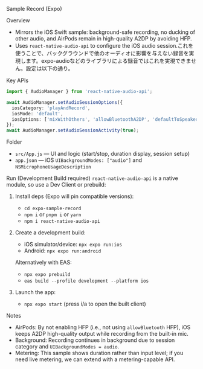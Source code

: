 Sample Record (Expo)

Overview
- Mirrors the iOS Swift sample: background-safe recording, no ducking of other audio, and AirPods remain in high-quality A2DP by avoiding HFP.
- Uses `react-native-audio-api` to configure the iOS audio session.これを使うことで、バックグラウンドで他のオーディオに影響を与えない録音を実現します。expo-audioなどのライブラリによる録音ではこれを実現できません。設定は以下の通り。

Key APIs
```ts
import { AudioManager } from 'react-native-audio-api';

await AudioManager.setAudioSessionOptions({
  iosCategory: 'playAndRecord',
  iosMode: 'default',
  iosOptions: ['mixWithOthers', 'allowBluetoothA2DP', 'defaultToSpeaker'],
});
await AudioManager.setAudioSessionActivity(true);
```

Folder
- `src/App.js` — UI and logic (start/stop, duration display, session setup)
- `app.json` — iOS `UIBackgroundModes: ["audio"]` and `NSMicrophoneUsageDescription`

Run (Development Build required)
`react-native-audio-api` is a native module, so use a Dev Client or prebuild:

1) Install deps (Expo will pin compatible versions):
   - `cd expo-sample-record`
   - `npm i` or `pnpm i` or `yarn`
   - `npm i react-native-audio-api`

2) Create a development build:
   - iOS simulator/device: `npx expo run:ios`
   - Android: `npx expo run:android`

   Alternatively with EAS:
   - `npx expo prebuild`
   - `eas build --profile development --platform ios`

3) Launch the app:
   - `npx expo start` (press i/a to open the built client)

Notes
- AirPods: By not enabling HFP (i.e., not using `allowBluetooth` HFP), iOS keeps A2DP high-quality output while recording from the built-in mic.
- Background: Recording continues in background due to session category and `UIBackgroundModes = audio`.
- Metering: This sample shows duration rather than input level; if you need live metering, we can extend with a metering-capable API.
